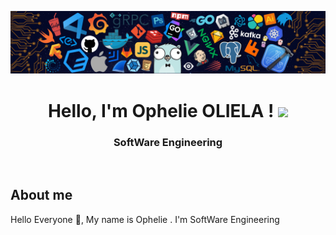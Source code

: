 ![Github Banner](https://github.com/Jaydeep-Yadav/Jaydeep-Yadav/blob/main/banner.png)

<h1 align="center"> Hello, I'm Ophelie  OLIELA ! <img src="https://media.giphy.com/media/hvRJCLFzcasrR4ia7z/giphy.gif" width="35"></h1>

<h3 align="center">SoftWare Engineering</h3>


<!--<p align="center">
 <img src="https://readme-typing-svg.herokuapp.com?color=1FF7C6&lines=SoftWare+Engineering;Junior+Flutter+Developer;Junior+Pen+Tester">
 </p> -->
 
</br>

## About me 

<!--<img align="right" src="https://user-images.githubusercontent.com/63050133/156676671-d5b2e362-97d4-4404-9447-dd71ddfea82f.gif" width = 200px; /> -->

Hello Everyone 👋, My name is Ophelie . I'm SoftWare Engineering 


<br><br>
